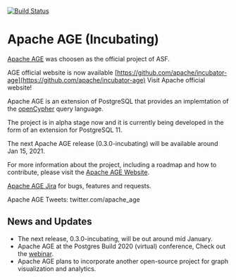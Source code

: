 [![Build Status](https://travis-ci.com/bitnine-oss/agensgraph-ext.svg?branch=master)](https://travis-ci.com/bitnine-oss/agensgraph-ext)

Apache AGE (Incubating)
==========

[Apache AGE](https://github.com/apache/incubator-age) was choosen as the official project of ASF. 

AGE official website is now available [https://github.com/apache/incubator-age](https://github.com/apache/incubator-age) Visit Apache official website! 

Apache AGE is an extension of PostgreSQL that provides an implemtation of the [openCypher](https://www.opencypher.org/) query language.


The project is in alpha stage now and it is currently being developed in the form of an extension for PostgreSQL 11.

The next Apache AGE release (0.3.0-incubating) will be available around Jan 15, 2021.


For more information about the project, including a roadmap and how to contribute, please visit the [Apache AGE Website](https://age.apache.org/#).

[Apache AGE Jira](https://issues.apache.org/jira/browse/age) for bugs, features and requests.

Apache AGE Tweets: twitter.com/apache_age

News and Updates
----------
- The next release, 0.3.0-incubating, will be out around mid January.
- Apache AGE at the Postgres Build 2020 (virtual) conference, Check out the [webinar](https://bitnine.net/blog-agens-solution/apache-age-postgres-build-2020-review/).
- Apache AGE plans to incorporate another open-source project for graph visualization and analytics.


